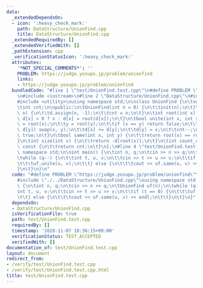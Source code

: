 ```yaml
---
data:
  _extendedDependsOn:
  - icon: ':heavy_check_mark:'
    path: DataStructure/UnionFind.cpp
    title: DataStructure/UnionFind.cpp
  _extendedRequiredBy: []
  _extendedVerifiedWith: []
  _pathExtension: cpp
  _verificationStatusIcon: ':heavy_check_mark:'
  attributes:
    '*NOT_SPECIAL_COMMENTS*': ''
    PROBLEM: https://judge.yosupo.jp/problem/unionfind
    links:
    - https://judge.yosupo.jp/problem/unionfind
  bundledCode: "#line 1 \"test/UnionFind.test.cpp\"\n#define PROBLEM \"https://judge.yosupo.jp/problem/unionfind\"\
    \n#include <iostream>\n#line 2 \"DataStructure/UnionFind.cpp\"\n#include <vector>\n\
    #include <utility>\nusing namespace std;\n\nclass UnionFind {\n\tvector<int> d;\n\
    \tint cnt;\n\npublic:\n\tUnionFind(int n = 0) {\n\t\tinit(n);\n\t}\n\tvoid init(int\
    \ n) {\n\t\td.assign(n, -1);\n\t\tcnt = n;\n\t}\n\tint root(int x) {\n\t\treturn\
    \ d[x] < 0 ? x : d[x] = root(d[x]);\n\t}\n\tbool unite(int x, int y) {\n\t\tx\
    \ = root(x);\n\t\ty = root(y);\n\t\tif (x == y) return false;\n\t\tif (d[x] >\
    \ d[y]) swap(x, y);\n\t\td[x] += d[y];\n\t\td[y] = x;\n\t\tcnt--;\n\t\treturn\
    \ true;\n\t}\n\tbool same(int x, int y) {\n\t\treturn root(x) == root(y);\n\t\
    }\n\tint size(int x) {\n\t\treturn -d[root(x)];\n\t}\n\tint count_components()\
    \ const {\n\t\treturn cnt;\n\t}\n};\n#line 4 \"test/UnionFind.test.cpp\"\nusing\
    \ namespace std;\n\nint main() {\n\tint n, q;\n\tcin >> n >> q;\n\tUnionFind uf(n);\n\
    \twhile (q--) {\n\t\tint t, u, v;\n\t\tcin >> t >> u >> v;\n\t\tif (t == 0) {\n\
    \t\t\tuf.unite(u, v);\n\t\t} else {\n\t\t\tcout << uf.same(u, v) << endl;\n\t\t\
    }\n\t}\n}\n"
  code: "#define PROBLEM \"https://judge.yosupo.jp/problem/unionfind\"\n#include <iostream>\n\
    #include \"./../DataStructure/UnionFind.cpp\"\nusing namespace std;\n\nint main()\
    \ {\n\tint n, q;\n\tcin >> n >> q;\n\tUnionFind uf(n);\n\twhile (q--) {\n\t\t\
    int t, u, v;\n\t\tcin >> t >> u >> v;\n\t\tif (t == 0) {\n\t\t\tuf.unite(u, v);\n\
    \t\t} else {\n\t\t\tcout << uf.same(u, v) << endl;\n\t\t}\n\t}\n}"
  dependsOn:
  - DataStructure/UnionFind.cpp
  isVerificationFile: true
  path: test/UnionFind.test.cpp
  requiredBy: []
  timestamp: '2020-11-07 18:36:15+09:00'
  verificationStatus: TEST_ACCEPTED
  verifiedWith: []
documentation_of: test/UnionFind.test.cpp
layout: document
redirect_from:
- /verify/test/UnionFind.test.cpp
- /verify/test/UnionFind.test.cpp.html
title: test/UnionFind.test.cpp
---
```

